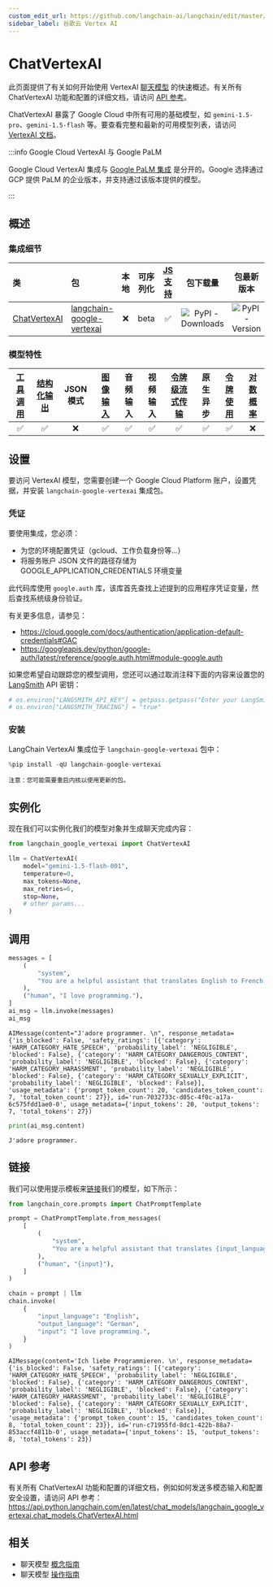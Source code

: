 ```yaml
---
custom_edit_url: https://github.com/langchain-ai/langchain/edit/master/docs/docs/integrations/chat/google_vertex_ai_palm.ipynb
sidebar_label: 谷歌云 Vertex AI
---
```


# ChatVertexAI

此页面提供了有关如何开始使用 VertexAI [聊天模型](/docs/concepts/#chat-models) 的快速概述。有关所有 ChatVertexAI 功能和配置的详细文档，请访问 [API 参考](https://api.python.langchain.com/en/latest/chat_models/langchain_google_vertexai.chat_models.ChatVertexAI.html)。

ChatVertexAI 暴露了 Google Cloud 中所有可用的基础模型，如 `gemini-1.5-pro`、`gemini-1.5-flash` 等。要查看完整和最新的可用模型列表，请访问 [VertexAI 文档](https://cloud.google.com/vertex-ai/docs/generative-ai/model-reference/overview)。

:::info Google Cloud VertexAI 与 Google PaLM

Google Cloud VertexAI 集成与 [Google PaLM 集成](/docs/integrations/chat/google_generative_ai/) 是分开的。Google 选择通过 GCP 提供 PaLM 的企业版本，并支持通过该版本提供的模型。

:::

## 概述

### 集成细节

| 类 | 包 | 本地 | 可序列化 | [JS 支持](https://js.langchain.com/v0.2/docs/integrations/chat/google_vertex_ai) | 包下载量 | 包最新版本 |
| :--- | :--- | :---: | :---: |  :---: | :---: | :---: |
| [ChatVertexAI](https://api.python.langchain.com/en/latest/chat_models/langchain_google_vertexai.chat_models.ChatVertexAI.html) | [langchain-google-vertexai](https://api.python.langchain.com/en/latest/google_vertexai_api_reference.html) | ❌ | beta | ✅ | ![PyPI - Downloads](https://img.shields.io/pypi/dm/langchain-google-vertexai?style=flat-square&label=%20) | ![PyPI - Version](https://img.shields.io/pypi/v/langchain-google-vertexai?style=flat-square&label=%20) |

### 模型特性
| [工具调用](/docs/how_to/tool_calling) | [结构化输出](/docs/how_to/structured_output/) | JSON 模式 | [图像输入](/docs/how_to/multimodal_inputs/) | 音频输入 | 视频输入 | [令牌级流式传输](/docs/how_to/chat_streaming/) | 原生异步 | [令牌使用](/docs/how_to/chat_token_usage_tracking/) | [对数概率](/docs/how_to/logprobs/) |
| :---: | :---: | :---: | :---: |  :---: | :---: | :---: | :---: | :---: | :---: |
| ✅ | ✅ | ❌ | ✅ | ✅ | ✅ | ✅ | ✅ | ✅ | ❌ |

## 设置

要访问 VertexAI 模型，您需要创建一个 Google Cloud Platform 账户，设置凭据，并安装 `langchain-google-vertexai` 集成包。

### 凭证

要使用集成，您必须：
- 为您的环境配置凭证（gcloud、工作负载身份等...）
- 将服务账户 JSON 文件的路径存储为 GOOGLE_APPLICATION_CREDENTIALS 环境变量

此代码库使用 `google.auth` 库，该库首先查找上述提到的应用程序凭证变量，然后查找系统级身份验证。

有关更多信息，请参见：
- https://cloud.google.com/docs/authentication/application-default-credentials#GAC
- https://googleapis.dev/python/google-auth/latest/reference/google.auth.html#module-google.auth

如果您希望自动跟踪您的模型调用，您还可以通过取消注释下面的内容来设置您的 [LangSmith](https://docs.smith.langchain.com/) API 密钥：

```python
# os.environ["LANGSMITH_API_KEY"] = getpass.getpass("Enter your LangSmith API key: ")
# os.environ["LANGSMITH_TRACING"] = "true"
```

### 安装

LangChain VertexAI 集成位于 `langchain-google-vertexai` 包中：

```python
%pip install -qU langchain-google-vertexai
```
```output
注意：您可能需要重启内核以使用更新的包。
```

## 实例化

现在我们可以实例化我们的模型对象并生成聊天完成内容：


```python
from langchain_google_vertexai import ChatVertexAI

llm = ChatVertexAI(
    model="gemini-1.5-flash-001",
    temperature=0,
    max_tokens=None,
    max_retries=6,
    stop=None,
    # other params...
)
```

## 调用


```python
messages = [
    (
        "system",
        "You are a helpful assistant that translates English to French. Translate the user sentence.",
    ),
    ("human", "I love programming."),
]
ai_msg = llm.invoke(messages)
ai_msg
```



```output
AIMessage(content="J'adore programmer. \n", response_metadata={'is_blocked': False, 'safety_ratings': [{'category': 'HARM_CATEGORY_HATE_SPEECH', 'probability_label': 'NEGLIGIBLE', 'blocked': False}, {'category': 'HARM_CATEGORY_DANGEROUS_CONTENT', 'probability_label': 'NEGLIGIBLE', 'blocked': False}, {'category': 'HARM_CATEGORY_HARASSMENT', 'probability_label': 'NEGLIGIBLE', 'blocked': False}, {'category': 'HARM_CATEGORY_SEXUALLY_EXPLICIT', 'probability_label': 'NEGLIGIBLE', 'blocked': False}], 'usage_metadata': {'prompt_token_count': 20, 'candidates_token_count': 7, 'total_token_count': 27}}, id='run-7032733c-d05c-4f0c-a17a-6c575fdd1ae0-0', usage_metadata={'input_tokens': 20, 'output_tokens': 7, 'total_tokens': 27})
```



```python
print(ai_msg.content)
```
```output
J'adore programmer.
```

## 链接

我们可以使用提示模板来[链接](/docs/how_to/sequence/)我们的模型，如下所示：

```python
from langchain_core.prompts import ChatPromptTemplate

prompt = ChatPromptTemplate.from_messages(
    [
        (
            "system",
            "You are a helpful assistant that translates {input_language} to {output_language}.",
        ),
        ("human", "{input}"),
    ]
)

chain = prompt | llm
chain.invoke(
    {
        "input_language": "English",
        "output_language": "German",
        "input": "I love programming.",
    }
)
```

```output
AIMessage(content='Ich liebe Programmieren. \n', response_metadata={'is_blocked': False, 'safety_ratings': [{'category': 'HARM_CATEGORY_HATE_SPEECH', 'probability_label': 'NEGLIGIBLE', 'blocked': False}, {'category': 'HARM_CATEGORY_DANGEROUS_CONTENT', 'probability_label': 'NEGLIGIBLE', 'blocked': False}, {'category': 'HARM_CATEGORY_HARASSMENT', 'probability_label': 'NEGLIGIBLE', 'blocked': False}, {'category': 'HARM_CATEGORY_SEXUALLY_EXPLICIT', 'probability_label': 'NEGLIGIBLE', 'blocked': False}], 'usage_metadata': {'prompt_token_count': 15, 'candidates_token_count': 8, 'total_token_count': 23}}, id='run-c71955fd-8dc1-422b-88a7-853accf4811b-0', usage_metadata={'input_tokens': 15, 'output_tokens': 8, 'total_tokens': 23})
```

## API 参考

有关所有 ChatVertexAI 功能和配置的详细文档，例如如何发送多模态输入和配置安全设置，请访问 API 参考： https://api.python.langchain.com/en/latest/chat_models/langchain_google_vertexai.chat_models.ChatVertexAI.html

## 相关

- 聊天模型 [概念指南](/docs/concepts/#chat-models)
- 聊天模型 [操作指南](/docs/how_to/#chat-models)